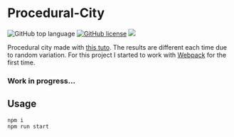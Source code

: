 # Procedural-City

![GitHub top language](https://img.shields.io/github/languages/top/sboez/Procedural-City) [![GitHub license](https://img.shields.io/github/license/sboez/Procedural-City)](https://github.com/sboez/Procedural-City/blob/master/LICENSE) <img src="https://img.shields.io/badge/three.js-r115-orange">

Procedural city made with [this tuto](http://learningthreejs.com/blog/2013/08/02/how-to-do-a-procedural-city-in-100lines/). The results are different each time due to random variation. For this project I started to work with [Webpack](https://github.com/webpack/webpack) for the first time.

### Work in progress...

## Usage 

```
npm i
npm run start
```
